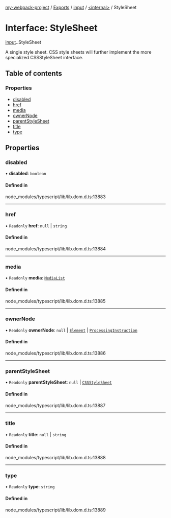 [my-webpack-project](../README.md) / [Exports](../modules.md) / [input](../modules/input.md) / [<internal\>](../modules/input._internal_.md) / StyleSheet

# Interface: StyleSheet

[input](../modules/input.md).[<internal>](../modules/input._internal_.md).StyleSheet

A single style sheet. CSS style sheets will further implement the more specialized CSSStyleSheet interface.

## Table of contents

### Properties

- [disabled](input._internal_.StyleSheet.md#disabled)
- [href](input._internal_.StyleSheet.md#href)
- [media](input._internal_.StyleSheet.md#media)
- [ownerNode](input._internal_.StyleSheet.md#ownernode)
- [parentStyleSheet](input._internal_.StyleSheet.md#parentstylesheet)
- [title](input._internal_.StyleSheet.md#title)
- [type](input._internal_.StyleSheet.md#type)

## Properties

### disabled

• **disabled**: `boolean`

#### Defined in

node_modules/typescript/lib/lib.dom.d.ts:13883

___

### href

• `Readonly` **href**: ``null`` \| `string`

#### Defined in

node_modules/typescript/lib/lib.dom.d.ts:13884

___

### media

• `Readonly` **media**: [`MediaList`](../modules/input._internal_.md#medialist)

#### Defined in

node_modules/typescript/lib/lib.dom.d.ts:13885

___

### ownerNode

• `Readonly` **ownerNode**: ``null`` \| [`Element`](../modules/input._internal_.md#element) \| [`ProcessingInstruction`](../modules/input._internal_.md#processinginstruction)

#### Defined in

node_modules/typescript/lib/lib.dom.d.ts:13886

___

### parentStyleSheet

• `Readonly` **parentStyleSheet**: ``null`` \| [`CSSStyleSheet`](../modules/input._internal_.md#cssstylesheet)

#### Defined in

node_modules/typescript/lib/lib.dom.d.ts:13887

___

### title

• `Readonly` **title**: ``null`` \| `string`

#### Defined in

node_modules/typescript/lib/lib.dom.d.ts:13888

___

### type

• `Readonly` **type**: `string`

#### Defined in

node_modules/typescript/lib/lib.dom.d.ts:13889
